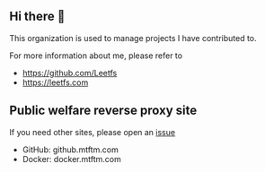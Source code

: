 ## Hi there 👋

This organization is used to manage projects I have contributed to.

For more information about me, please refer to

- https://github.com/Leetfs
- https://leetfs.com

## Public welfare reverse proxy site

If you need other sites, please open an [issue](https://github.com/Leetfs/ProxyHub/issues)

- GitHub: github.mtftm.com
- Docker: docker.mtftm.com

<!--

**Here are some ideas to get you started:**

🙋‍♀️ A short introduction - what is your organization all about?
🌈 Contribution guidelines - how can the community get involved?
👩‍💻 Useful resources - where can the community find your docs? Is there anything else the community should know?
🍿 Fun facts - what does your team eat for breakfast?
🧙 Remember, you can do mighty things with the power of [Markdown](https://docs.github.com/github/writing-on-github/getting-started-with-writing-and-formatting-on-github/basic-writing-and-formatting-syntax)
-->

